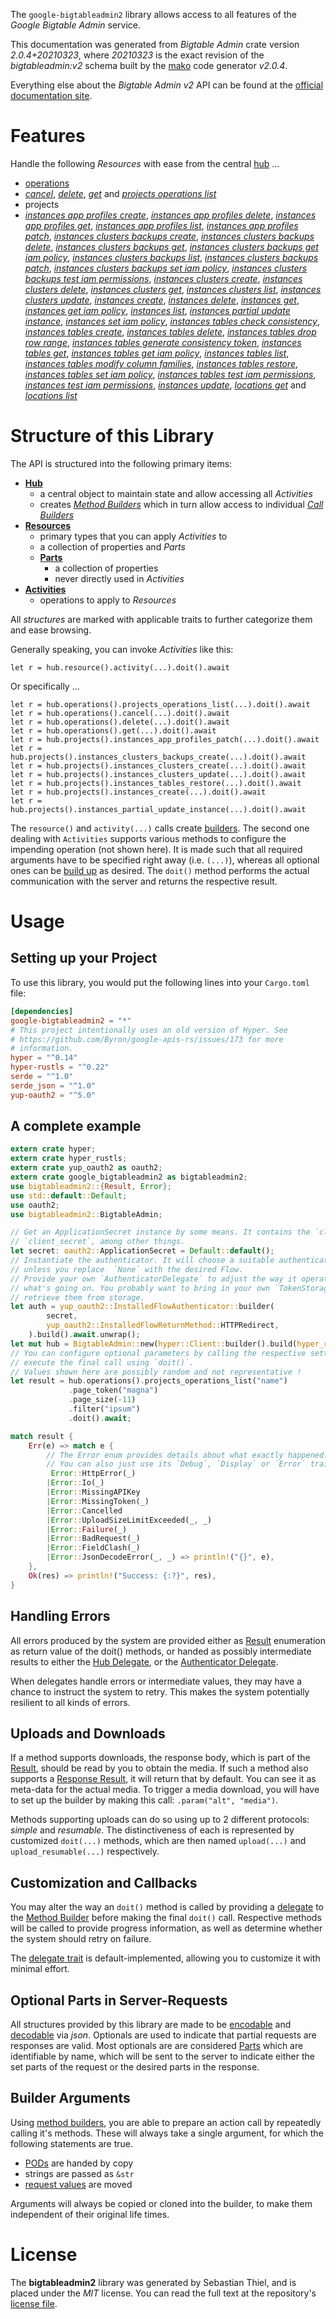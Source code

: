 <!---
DO NOT EDIT !
This file was generated automatically from 'src/mako/api/README.md.mako'
DO NOT EDIT !
-->
The `google-bigtableadmin2` library allows access to all features of the *Google Bigtable Admin* service.

This documentation was generated from *Bigtable Admin* crate version *2.0.4+20210323*, where *20210323* is the exact revision of the *bigtableadmin:v2* schema built by the [mako](http://www.makotemplates.org/) code generator *v2.0.4*.

Everything else about the *Bigtable Admin* *v2* API can be found at the
[official documentation site](https://cloud.google.com/bigtable/).
# Features

Handle the following *Resources* with ease from the central [hub](https://docs.rs/google-bigtableadmin2/2.0.4+20210323/google_bigtableadmin2/BigtableAdmin) ... 

* [operations](https://docs.rs/google-bigtableadmin2/2.0.4+20210323/google_bigtableadmin2/api::Operation)
 * [*cancel*](https://docs.rs/google-bigtableadmin2/2.0.4+20210323/google_bigtableadmin2/api::OperationCancelCall), [*delete*](https://docs.rs/google-bigtableadmin2/2.0.4+20210323/google_bigtableadmin2/api::OperationDeleteCall), [*get*](https://docs.rs/google-bigtableadmin2/2.0.4+20210323/google_bigtableadmin2/api::OperationGetCall) and [*projects operations list*](https://docs.rs/google-bigtableadmin2/2.0.4+20210323/google_bigtableadmin2/api::OperationProjectOperationListCall)
* projects
 * [*instances app profiles create*](https://docs.rs/google-bigtableadmin2/2.0.4+20210323/google_bigtableadmin2/api::ProjectInstanceAppProfileCreateCall), [*instances app profiles delete*](https://docs.rs/google-bigtableadmin2/2.0.4+20210323/google_bigtableadmin2/api::ProjectInstanceAppProfileDeleteCall), [*instances app profiles get*](https://docs.rs/google-bigtableadmin2/2.0.4+20210323/google_bigtableadmin2/api::ProjectInstanceAppProfileGetCall), [*instances app profiles list*](https://docs.rs/google-bigtableadmin2/2.0.4+20210323/google_bigtableadmin2/api::ProjectInstanceAppProfileListCall), [*instances app profiles patch*](https://docs.rs/google-bigtableadmin2/2.0.4+20210323/google_bigtableadmin2/api::ProjectInstanceAppProfilePatchCall), [*instances clusters backups create*](https://docs.rs/google-bigtableadmin2/2.0.4+20210323/google_bigtableadmin2/api::ProjectInstanceClusterBackupCreateCall), [*instances clusters backups delete*](https://docs.rs/google-bigtableadmin2/2.0.4+20210323/google_bigtableadmin2/api::ProjectInstanceClusterBackupDeleteCall), [*instances clusters backups get*](https://docs.rs/google-bigtableadmin2/2.0.4+20210323/google_bigtableadmin2/api::ProjectInstanceClusterBackupGetCall), [*instances clusters backups get iam policy*](https://docs.rs/google-bigtableadmin2/2.0.4+20210323/google_bigtableadmin2/api::ProjectInstanceClusterBackupGetIamPolicyCall), [*instances clusters backups list*](https://docs.rs/google-bigtableadmin2/2.0.4+20210323/google_bigtableadmin2/api::ProjectInstanceClusterBackupListCall), [*instances clusters backups patch*](https://docs.rs/google-bigtableadmin2/2.0.4+20210323/google_bigtableadmin2/api::ProjectInstanceClusterBackupPatchCall), [*instances clusters backups set iam policy*](https://docs.rs/google-bigtableadmin2/2.0.4+20210323/google_bigtableadmin2/api::ProjectInstanceClusterBackupSetIamPolicyCall), [*instances clusters backups test iam permissions*](https://docs.rs/google-bigtableadmin2/2.0.4+20210323/google_bigtableadmin2/api::ProjectInstanceClusterBackupTestIamPermissionCall), [*instances clusters create*](https://docs.rs/google-bigtableadmin2/2.0.4+20210323/google_bigtableadmin2/api::ProjectInstanceClusterCreateCall), [*instances clusters delete*](https://docs.rs/google-bigtableadmin2/2.0.4+20210323/google_bigtableadmin2/api::ProjectInstanceClusterDeleteCall), [*instances clusters get*](https://docs.rs/google-bigtableadmin2/2.0.4+20210323/google_bigtableadmin2/api::ProjectInstanceClusterGetCall), [*instances clusters list*](https://docs.rs/google-bigtableadmin2/2.0.4+20210323/google_bigtableadmin2/api::ProjectInstanceClusterListCall), [*instances clusters update*](https://docs.rs/google-bigtableadmin2/2.0.4+20210323/google_bigtableadmin2/api::ProjectInstanceClusterUpdateCall), [*instances create*](https://docs.rs/google-bigtableadmin2/2.0.4+20210323/google_bigtableadmin2/api::ProjectInstanceCreateCall), [*instances delete*](https://docs.rs/google-bigtableadmin2/2.0.4+20210323/google_bigtableadmin2/api::ProjectInstanceDeleteCall), [*instances get*](https://docs.rs/google-bigtableadmin2/2.0.4+20210323/google_bigtableadmin2/api::ProjectInstanceGetCall), [*instances get iam policy*](https://docs.rs/google-bigtableadmin2/2.0.4+20210323/google_bigtableadmin2/api::ProjectInstanceGetIamPolicyCall), [*instances list*](https://docs.rs/google-bigtableadmin2/2.0.4+20210323/google_bigtableadmin2/api::ProjectInstanceListCall), [*instances partial update instance*](https://docs.rs/google-bigtableadmin2/2.0.4+20210323/google_bigtableadmin2/api::ProjectInstancePartialUpdateInstanceCall), [*instances set iam policy*](https://docs.rs/google-bigtableadmin2/2.0.4+20210323/google_bigtableadmin2/api::ProjectInstanceSetIamPolicyCall), [*instances tables check consistency*](https://docs.rs/google-bigtableadmin2/2.0.4+20210323/google_bigtableadmin2/api::ProjectInstanceTableCheckConsistencyCall), [*instances tables create*](https://docs.rs/google-bigtableadmin2/2.0.4+20210323/google_bigtableadmin2/api::ProjectInstanceTableCreateCall), [*instances tables delete*](https://docs.rs/google-bigtableadmin2/2.0.4+20210323/google_bigtableadmin2/api::ProjectInstanceTableDeleteCall), [*instances tables drop row range*](https://docs.rs/google-bigtableadmin2/2.0.4+20210323/google_bigtableadmin2/api::ProjectInstanceTableDropRowRangeCall), [*instances tables generate consistency token*](https://docs.rs/google-bigtableadmin2/2.0.4+20210323/google_bigtableadmin2/api::ProjectInstanceTableGenerateConsistencyTokenCall), [*instances tables get*](https://docs.rs/google-bigtableadmin2/2.0.4+20210323/google_bigtableadmin2/api::ProjectInstanceTableGetCall), [*instances tables get iam policy*](https://docs.rs/google-bigtableadmin2/2.0.4+20210323/google_bigtableadmin2/api::ProjectInstanceTableGetIamPolicyCall), [*instances tables list*](https://docs.rs/google-bigtableadmin2/2.0.4+20210323/google_bigtableadmin2/api::ProjectInstanceTableListCall), [*instances tables modify column families*](https://docs.rs/google-bigtableadmin2/2.0.4+20210323/google_bigtableadmin2/api::ProjectInstanceTableModifyColumnFamilyCall), [*instances tables restore*](https://docs.rs/google-bigtableadmin2/2.0.4+20210323/google_bigtableadmin2/api::ProjectInstanceTableRestoreCall), [*instances tables set iam policy*](https://docs.rs/google-bigtableadmin2/2.0.4+20210323/google_bigtableadmin2/api::ProjectInstanceTableSetIamPolicyCall), [*instances tables test iam permissions*](https://docs.rs/google-bigtableadmin2/2.0.4+20210323/google_bigtableadmin2/api::ProjectInstanceTableTestIamPermissionCall), [*instances test iam permissions*](https://docs.rs/google-bigtableadmin2/2.0.4+20210323/google_bigtableadmin2/api::ProjectInstanceTestIamPermissionCall), [*instances update*](https://docs.rs/google-bigtableadmin2/2.0.4+20210323/google_bigtableadmin2/api::ProjectInstanceUpdateCall), [*locations get*](https://docs.rs/google-bigtableadmin2/2.0.4+20210323/google_bigtableadmin2/api::ProjectLocationGetCall) and [*locations list*](https://docs.rs/google-bigtableadmin2/2.0.4+20210323/google_bigtableadmin2/api::ProjectLocationListCall)




# Structure of this Library

The API is structured into the following primary items:

* **[Hub](https://docs.rs/google-bigtableadmin2/2.0.4+20210323/google_bigtableadmin2/BigtableAdmin)**
    * a central object to maintain state and allow accessing all *Activities*
    * creates [*Method Builders*](https://docs.rs/google-bigtableadmin2/2.0.4+20210323/google_bigtableadmin2/client::MethodsBuilder) which in turn
      allow access to individual [*Call Builders*](https://docs.rs/google-bigtableadmin2/2.0.4+20210323/google_bigtableadmin2/client::CallBuilder)
* **[Resources](https://docs.rs/google-bigtableadmin2/2.0.4+20210323/google_bigtableadmin2/client::Resource)**
    * primary types that you can apply *Activities* to
    * a collection of properties and *Parts*
    * **[Parts](https://docs.rs/google-bigtableadmin2/2.0.4+20210323/google_bigtableadmin2/client::Part)**
        * a collection of properties
        * never directly used in *Activities*
* **[Activities](https://docs.rs/google-bigtableadmin2/2.0.4+20210323/google_bigtableadmin2/client::CallBuilder)**
    * operations to apply to *Resources*

All *structures* are marked with applicable traits to further categorize them and ease browsing.

Generally speaking, you can invoke *Activities* like this:

```Rust,ignore
let r = hub.resource().activity(...).doit().await
```

Or specifically ...

```ignore
let r = hub.operations().projects_operations_list(...).doit().await
let r = hub.operations().cancel(...).doit().await
let r = hub.operations().delete(...).doit().await
let r = hub.operations().get(...).doit().await
let r = hub.projects().instances_app_profiles_patch(...).doit().await
let r = hub.projects().instances_clusters_backups_create(...).doit().await
let r = hub.projects().instances_clusters_create(...).doit().await
let r = hub.projects().instances_clusters_update(...).doit().await
let r = hub.projects().instances_tables_restore(...).doit().await
let r = hub.projects().instances_create(...).doit().await
let r = hub.projects().instances_partial_update_instance(...).doit().await
```

The `resource()` and `activity(...)` calls create [builders][builder-pattern]. The second one dealing with `Activities` 
supports various methods to configure the impending operation (not shown here). It is made such that all required arguments have to be 
specified right away (i.e. `(...)`), whereas all optional ones can be [build up][builder-pattern] as desired.
The `doit()` method performs the actual communication with the server and returns the respective result.

# Usage

## Setting up your Project

To use this library, you would put the following lines into your `Cargo.toml` file:

```toml
[dependencies]
google-bigtableadmin2 = "*"
# This project intentionally uses an old version of Hyper. See
# https://github.com/Byron/google-apis-rs/issues/173 for more
# information.
hyper = "^0.14"
hyper-rustls = "^0.22"
serde = "^1.0"
serde_json = "^1.0"
yup-oauth2 = "^5.0"
```

## A complete example

```Rust
extern crate hyper;
extern crate hyper_rustls;
extern crate yup_oauth2 as oauth2;
extern crate google_bigtableadmin2 as bigtableadmin2;
use bigtableadmin2::{Result, Error};
use std::default::Default;
use oauth2;
use bigtableadmin2::BigtableAdmin;

// Get an ApplicationSecret instance by some means. It contains the `client_id` and 
// `client_secret`, among other things.
let secret: oauth2::ApplicationSecret = Default::default();
// Instantiate the authenticator. It will choose a suitable authentication flow for you, 
// unless you replace  `None` with the desired Flow.
// Provide your own `AuthenticatorDelegate` to adjust the way it operates and get feedback about 
// what's going on. You probably want to bring in your own `TokenStorage` to persist tokens and
// retrieve them from storage.
let auth = yup_oauth2::InstalledFlowAuthenticator::builder(
        secret,
        yup_oauth2::InstalledFlowReturnMethod::HTTPRedirect,
    ).build().await.unwrap();
let mut hub = BigtableAdmin::new(hyper::Client::builder().build(hyper_rustls::HttpsConnector::with_native_roots()), auth);
// You can configure optional parameters by calling the respective setters at will, and
// execute the final call using `doit()`.
// Values shown here are possibly random and not representative !
let result = hub.operations().projects_operations_list("name")
             .page_token("magna")
             .page_size(-11)
             .filter("ipsum")
             .doit().await;

match result {
    Err(e) => match e {
        // The Error enum provides details about what exactly happened.
        // You can also just use its `Debug`, `Display` or `Error` traits
         Error::HttpError(_)
        |Error::Io(_)
        |Error::MissingAPIKey
        |Error::MissingToken(_)
        |Error::Cancelled
        |Error::UploadSizeLimitExceeded(_, _)
        |Error::Failure(_)
        |Error::BadRequest(_)
        |Error::FieldClash(_)
        |Error::JsonDecodeError(_, _) => println!("{}", e),
    },
    Ok(res) => println!("Success: {:?}", res),
}

```
## Handling Errors

All errors produced by the system are provided either as [Result](https://docs.rs/google-bigtableadmin2/2.0.4+20210323/google_bigtableadmin2/client::Result) enumeration as return value of
the doit() methods, or handed as possibly intermediate results to either the 
[Hub Delegate](https://docs.rs/google-bigtableadmin2/2.0.4+20210323/google_bigtableadmin2/client::Delegate), or the [Authenticator Delegate](https://docs.rs/yup-oauth2/*/yup_oauth2/trait.AuthenticatorDelegate.html).

When delegates handle errors or intermediate values, they may have a chance to instruct the system to retry. This 
makes the system potentially resilient to all kinds of errors.

## Uploads and Downloads
If a method supports downloads, the response body, which is part of the [Result](https://docs.rs/google-bigtableadmin2/2.0.4+20210323/google_bigtableadmin2/client::Result), should be
read by you to obtain the media.
If such a method also supports a [Response Result](https://docs.rs/google-bigtableadmin2/2.0.4+20210323/google_bigtableadmin2/client::ResponseResult), it will return that by default.
You can see it as meta-data for the actual media. To trigger a media download, you will have to set up the builder by making
this call: `.param("alt", "media")`.

Methods supporting uploads can do so using up to 2 different protocols: 
*simple* and *resumable*. The distinctiveness of each is represented by customized 
`doit(...)` methods, which are then named `upload(...)` and `upload_resumable(...)` respectively.

## Customization and Callbacks

You may alter the way an `doit()` method is called by providing a [delegate](https://docs.rs/google-bigtableadmin2/2.0.4+20210323/google_bigtableadmin2/client::Delegate) to the 
[Method Builder](https://docs.rs/google-bigtableadmin2/2.0.4+20210323/google_bigtableadmin2/client::CallBuilder) before making the final `doit()` call. 
Respective methods will be called to provide progress information, as well as determine whether the system should 
retry on failure.

The [delegate trait](https://docs.rs/google-bigtableadmin2/2.0.4+20210323/google_bigtableadmin2/client::Delegate) is default-implemented, allowing you to customize it with minimal effort.

## Optional Parts in Server-Requests

All structures provided by this library are made to be [encodable](https://docs.rs/google-bigtableadmin2/2.0.4+20210323/google_bigtableadmin2/client::RequestValue) and 
[decodable](https://docs.rs/google-bigtableadmin2/2.0.4+20210323/google_bigtableadmin2/client::ResponseResult) via *json*. Optionals are used to indicate that partial requests are responses 
are valid.
Most optionals are are considered [Parts](https://docs.rs/google-bigtableadmin2/2.0.4+20210323/google_bigtableadmin2/client::Part) which are identifiable by name, which will be sent to 
the server to indicate either the set parts of the request or the desired parts in the response.

## Builder Arguments

Using [method builders](https://docs.rs/google-bigtableadmin2/2.0.4+20210323/google_bigtableadmin2/client::CallBuilder), you are able to prepare an action call by repeatedly calling it's methods.
These will always take a single argument, for which the following statements are true.

* [PODs][wiki-pod] are handed by copy
* strings are passed as `&str`
* [request values](https://docs.rs/google-bigtableadmin2/2.0.4+20210323/google_bigtableadmin2/client::RequestValue) are moved

Arguments will always be copied or cloned into the builder, to make them independent of their original life times.

[wiki-pod]: http://en.wikipedia.org/wiki/Plain_old_data_structure
[builder-pattern]: http://en.wikipedia.org/wiki/Builder_pattern
[google-go-api]: https://github.com/google/google-api-go-client

# License
The **bigtableadmin2** library was generated by Sebastian Thiel, and is placed 
under the *MIT* license.
You can read the full text at the repository's [license file][repo-license].

[repo-license]: https://github.com/Byron/google-apis-rsblob/main/LICENSE.md
